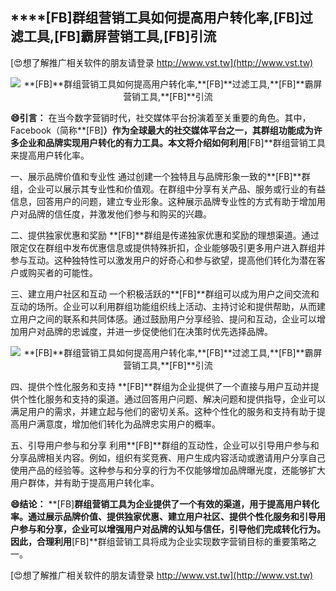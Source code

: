 ## ****[FB]**群组营销工具如何提高用户转化率,**[FB]**过滤工具,**[FB]**霸屏营销工具,**[FB]**引流**

[😍想了解推广相关软件的朋友请登录 http://www.vst.tw](http://www.vst.tw)

 <center><img src="https://vst.tw/MP4/tuiguang/png/2.png" alt="**[FB]**群组营销工具如何提高用户转化率,**[FB]**过滤工具,**[FB]**霸屏营销工具,**[FB]**引流"></center>

**😄引言：**
在当今数字营销时代，社交媒体平台扮演着至关重要的角色。其中，Facebook（简称**[FB]**）作为全球最大的社交媒体平台之一，其群组功能成为许多企业和品牌实现用户转化的有力工具。本文将介绍如何利用**[FB]**群组营销工具来提高用户转化率。

一、展示品牌价值和专业性
通过创建一个独特且与品牌形象一致的**[FB]**群组，企业可以展示其专业性和价值观。在群组中分享有关产品、服务或行业的有益信息，回答用户的问题，建立专业形象。这种展示品牌专业性的方式有助于增加用户对品牌的信任度，并激发他们参与和购买的兴趣。

二、提供独家优惠和奖励
**[FB]**群组是传递独家优惠和奖励的理想渠道。通过限定仅在群组中发布优惠信息或提供特殊折扣，企业能够吸引更多用户进入群组并参与互动。这种独特性可以激发用户的好奇心和参与欲望，提高他们转化为潜在客户或购买者的可能性。

三、建立用户社区和互动
一个积极活跃的**[FB]**群组可以成为用户之间交流和互动的场所。企业可以利用群组功能组织线上活动、主持讨论和提供帮助，从而建立用户之间的联系和共同体感。通过鼓励用户分享经验、提问和互动，企业可以增加用户对品牌的忠诚度，并进一步促使他们在决策时优先选择品牌。

 <center><img src="https://vst.tw/MP4/tuiguang/png/8.png" alt="**[FB]**群组营销工具如何提高用户转化率,**[FB]**过滤工具,**[FB]**霸屏营销工具,**[FB]**引流"></center>

四、提供个性化服务和支持
**[FB]**群组为企业提供了一个直接与用户互动并提供个性化服务和支持的渠道。通过回答用户问题、解决问题和提供指导，企业可以满足用户的需求，并建立起与他们的密切关系。这种个性化的服务和支持有助于提高用户满意度，增加他们转化为品牌忠实用户的概率。

五、引导用户参与和分享
利用**[FB]**群组的互动性，企业可以引导用户参与和分享品牌相关内容。例如，组织有奖竞赛、用户生成内容活动或邀请用户分享自己使用产品的经验等。这种参与和分享的行为不仅能够增加品牌曝光度，还能够扩大用户群体，并有助于提高用户转化率。

**😄结论：**
**[FB]**群组营销工具为企业提供了一个有效的渠道，用于提高用户转化率。通过展示品牌价值、提供独家优惠、建立用户社区、提供个性化服务和引导用户参与和分享，企业可以增强用户对品牌的认知与信任，引导他们完成转化行为。因此，合理利用**[FB]**群组营销工具将成为企业实现数字营销目标的重要策略之一。

[😍想了解推广相关软件的朋友请登录 http://www.vst.tw](http://www.vst.tw)




